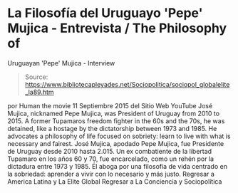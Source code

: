 # La Filosofía del Uruguayo 'Pepe' Mujica - Entrevista / The Philosophy of 
Uruguayan 'Pepe' Mujica - Interview

> Source: https://www.bibliotecapleyades.net/Sociopolitica/sociopol_globalelite_la89.htm

por Human the movie
11 Septiembre 2015
del Sitio Web YouTube
José Mujica, nicknamed Pepe Mujica,
was President of Uruguay from 2010 to 2015.
A former Tupamaros freedom fighter in the 60s and the 70s,
he was detained, like a hostage by the dictatorship between 1973 and 1985.
He advocates a philosophy of life focused on sobriety:
learn to live with what is necessary and fairest.
José Mujica, apodado Pepe Mujica, fue Presidente de Uruguay desde 2010 hasta 2.015.
Un ex combatiente de la libertad Tupamaro en los años 60 y 70, fue encarcelado, como un rehén por la dictadura entre 1973 y 1985.
Él aboga por una filosofía de vida centrado en la sobriedad: aprender a vivir con lo necesario y más justo.
Regresar a America Latina y La Elite Global
Regresar a La Conciencia y Sociopolítica
